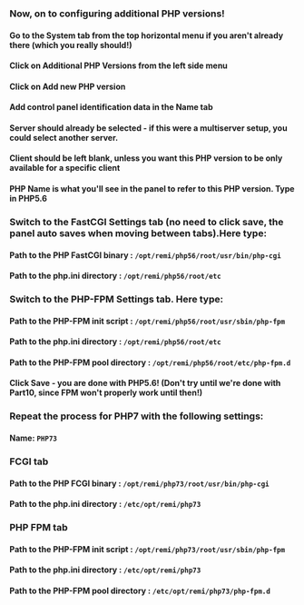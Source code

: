### Now, on to configuring additional PHP versions!

#### Go to the System tab from the top horizontal menu if you aren't already there (which you really should!)
#### Click on Additional PHP Versions from the left side menu
#### Click on Add new PHP version
#### Add control panel identification data in the Name tab
#### Server should already be selected - if this were a multiserver setup, you could select another server.
#### Client should be left blank, unless you want this PHP version to be only available for a specific client

#### PHP Name is what you'll see in the panel to refer to this PHP version. Type in PHP5.6

### Switch to the FastCGI Settings tab (no need to click save, the panel auto saves when moving between tabs).Here type:
#### Path to the PHP FastCGI binary     : ``/opt/remi/php56/root/usr/bin/php-cgi``
#### Path to the php.ini directory      : ``/opt/remi/php56/root/etc``

### Switch to the PHP-FPM Settings tab. Here type:
#### Path to the PHP-FPM init script    : ``/opt/remi/php56/root/usr/sbin/php-fpm``
#### Path to the php.ini directory      : ``/opt/remi/php56/root/etc``
#### Path to the PHP-FPM pool directory : ``/opt/remi/php56/root/etc/php-fpm.d``
#### Click Save - you are done with PHP5.6! (Don't try until we're done with Part10, since FPM won't properly work until then!)


### Repeat the process for PHP7 with the following settings:
#### Name: ``PHP73``

### FCGI tab
#### Path to the PHP FCGI binary          : ``/opt/remi/php73/root/usr/bin/php-cgi``
#### Path to the php.ini directory        : ``/etc/opt/remi/php73``

### PHP FPM tab
#### Path to the PHP-FPM init script      : ``/opt/remi/php73/root/usr/sbin/php-fpm``
#### Path to the php.ini directory        : ``/etc/opt/remi/php73``
#### Path to the PHP-FPM pool directory   : ``/etc/opt/remi/php73/php-fpm.d``
